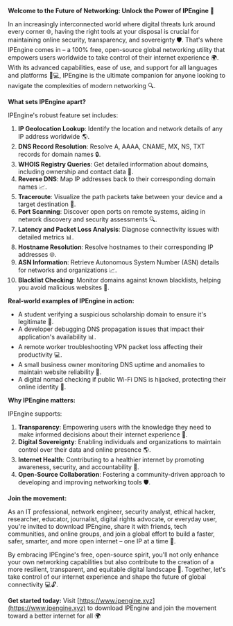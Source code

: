 **Welcome to the Future of Networking: Unlock the Power of IPEngine 🚀**

In an increasingly interconnected world where digital threats lurk around every corner 🌐, having the right tools at your disposal is crucial for maintaining online security, transparency, and sovereignty 🛡️. That's where IPEngine comes in – a 100% free, open-source global networking utility that empowers users worldwide to take control of their internet experience 🌍. With its advanced capabilities, ease of use, and support for all languages and platforms 📱💻, IPEngine is the ultimate companion for anyone looking to navigate the complexities of modern networking 🔍.

**What sets IPEngine apart?**

IPEngine's robust feature set includes:

1.  **IP Geolocation Lookup**: Identify the location and network details of any IP address worldwide 🌎.
2.  **DNS Record Resolution**: Resolve A, AAAA, CNAME, MX, NS, TXT records for domain names 🔒.
3.  **WHOIS Registry Queries**: Get detailed information about domains, including ownership and contact data 🔑.
4.  **Reverse DNS**: Map IP addresses back to their corresponding domain names 📈.
5.  **Traceroute**: Visualize the path packets take between your device and a target destination 📍.
6.  **Port Scanning**: Discover open ports on remote systems, aiding in network discovery and security assessments 🔍.
7.  **Latency and Packet Loss Analysis**: Diagnose connectivity issues with detailed metrics 📊.
8.  **Hostname Resolution**: Resolve hostnames to their corresponding IP addresses 🌐.
9.  **ASN Information**: Retrieve Autonomous System Number (ASN) details for networks and organizations 📈.
10. **Blacklist Checking**: Monitor domains against known blacklists, helping you avoid malicious websites 🔴.

**Real-world examples of IPEngine in action:**

*   A student verifying a suspicious scholarship domain to ensure it's legitimate 🤔.
*   A developer debugging DNS propagation issues that impact their application's availability 📊.
*   A remote worker troubleshooting VPN packet loss affecting their productivity 💻.
*   A small business owner monitoring DNS uptime and anomalies to maintain website reliability 🔩.
*   A digital nomad checking if public Wi-Fi DNS is hijacked, protecting their online identity 🚫.

**Why IPEngine matters:**

IPEngine supports:

1.  **Transparency**: Empowering users with the knowledge they need to make informed decisions about their internet experience 📢.
2.  **Digital Sovereignty**: Enabling individuals and organizations to maintain control over their data and online presence 🌎.
3.  **Internet Health**: Contributing to a healthier internet by promoting awareness, security, and accountability 🤝.
4.  **Open-Source Collaboration**: Fostering a community-driven approach to developing and improving networking tools 🛡️.

**Join the movement:**

As an IT professional, network engineer, security analyst, ethical hacker, researcher, educator, journalist, digital rights advocate, or everyday user, you're invited to download IPEngine, share it with friends, tech communities, and online groups, and join a global effort to build a faster, safer, smarter, and more open internet – one IP at a time 🔗.

By embracing IPEngine's free, open-source spirit, you'll not only enhance your own networking capabilities but also contribute to the creation of a more resilient, transparent, and equitable digital landscape 🌟. Together, let's take control of our internet experience and shape the future of global connectivity 💻🔓.

**Get started today:** Visit [https://www.ipengine.xyz](https://www.ipengine.xyz) to download IPEngine and join the movement toward a better internet for all 🌍